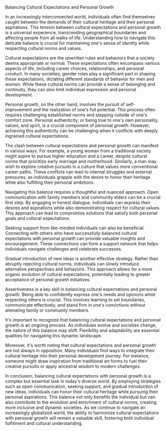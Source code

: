 Balancing Cultural Expectations and Personal Growth

In an increasingly interconnected world, individuals often find themselves caught between the demands of their cultural heritage and their personal aspirations. This tension between cultural expectations and personal growth is a universal experience, transcending geographical boundaries and affecting people from all walks of life. Understanding how to navigate this delicate balance is crucial for maintaining one's sense of identity while respecting cultural norms and values.

Cultural expectations are the unwritten rules and behaviors that a society deems appropriate or normal. These expectations often encompass various aspects of life, including career choices, relationships, and personal conduct. In many societies, gender roles play a significant part in shaping these expectations, dictating different standards of behavior for men and women. While these cultural norms can provide a sense of belonging and continuity, they can also limit individual expression and personal development.

Personal growth, on the other hand, involves the pursuit of self-improvement and the realization of one's full potential. This process often requires challenging established norms and stepping outside of one's comfort zone. Personal authenticity, or being true to one's own personality, values, and spirit, is a crucial component of personal growth. However, achieving this authenticity can be challenging when it conflicts with deeply ingrained cultural expectations.

The clash between cultural expectations and personal growth can manifest in various ways. For example, a young woman from a traditional society might aspire to pursue higher education and a career, despite cultural norms that prioritize early marriage and motherhood. Similarly, a man may wish to explore creative pursuits in a culture that values more conventional career paths. These conflicts can lead to internal struggles and external pressures, as individuals grapple with the desire to honor their heritage while also fulfilling their personal ambitions.

Navigating this balance requires a thoughtful and nuanced approach. Open communication with family members and community elders can be a crucial first step. By engaging in honest dialogue, individuals can express their desires and aspirations while also demonstrating respect for cultural values. This approach can lead to compromise solutions that satisfy both personal goals and cultural expectations.

Seeking support from like-minded individuals can also be beneficial. Connecting with others who have successfully balanced cultural expectations with personal growth can provide valuable insights and encouragement. These connections can form a support network that helps individuals navigate challenges and celebrate successes.

Gradual introduction of new ideas is another effective strategy. Rather than abruptly rejecting cultural norms, individuals can slowly introduce alternative perspectives and behaviors. This approach allows for a more organic evolution of cultural expectations, potentially leading to greater acceptance of personal growth initiatives.

Assertiveness is a key skill in balancing cultural expectations and personal growth. Being able to confidently express one's needs and opinions while respecting others is crucial. This involves learning to set boundaries, communicate effectively, and stand firm in one's convictions without alienating family or community members.

It's important to recognize that balancing cultural expectations and personal growth is an ongoing process. As individuals evolve and societies change, the nature of this balance may shift. Flexibility and adaptability are essential qualities for navigating this dynamic landscape.

Moreover, it's worth noting that cultural expectations and personal growth are not always in opposition. Many individuals find ways to integrate their cultural heritage into their personal development journey. For instance, someone might draw inspiration from traditional art forms to fuel their creative pursuits or apply ancestral wisdom to modern challenges.

In conclusion, balancing cultural expectations with personal growth is a complex but essential task in today's diverse world. By employing strategies such as open communication, seeking support, and gradual introduction of new ideas, individuals can honor their cultural heritage while pursuing their personal aspirations. This balance not only benefits the individual but can also contribute to the evolution and enrichment of cultural norms, creating more inclusive and dynamic societies. As we continue to navigate an increasingly globalized world, the ability to harmonize cultural expectations with personal growth will remain a valuable skill, fostering both individual fulfillment and cultural understanding.
